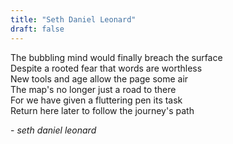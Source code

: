 ```yaml
---
title: "Seth Daniel Leonard"
draft: false
---
```


The bubbling mind would finally breach the surface  
Despite a rooted fear that words are worthless  
New tools and age allow the page some air  
The map's no longer just a road to there  
For we have given a fluttering pen its task  
Return here later to follow the journey's path  

\- *seth daniel leonard*